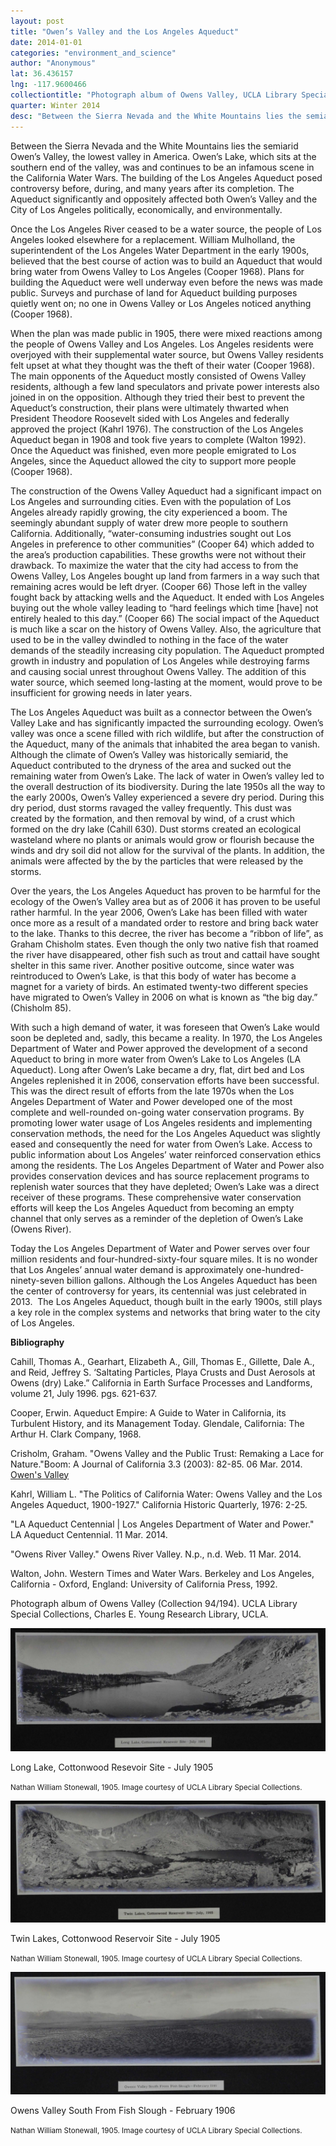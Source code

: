 ```yaml
---
layout: post
title: "Owen’s Valley and the Los Angeles Aqueduct"
date: 2014-01-01
categories: "environment_and_science"
author: "Anonymous"
lat: 36.436157
lng: -117.9600466
collectiontitle: "Photograph album of Owens Valley, UCLA Library Special Collections"
quarter: Winter 2014
desc: "Between the Sierra Nevada and the White Mountains lies the semiarid Owen’s Valley, the lowest valley in America. Owen’s Lake, which sits at the southern end of the valley, was and continues to be an infamous scene in the California Water Wars. The building of the Los Angeles Aqueduct posed controversy before, during, and many years after its completion. The Aqueduct significantly and oppositely affected both Owen’s Valley and the City of Los Angeles politically, economically, and environmentally."
---
```

Between the Sierra Nevada and the White Mountains lies the semiarid Owen’s Valley, the lowest valley in America. Owen’s Lake, which sits at the southern end of the valley, was and continues to be an infamous scene in the California Water Wars. The building of the Los Angeles Aqueduct posed controversy before, during, and many years after its completion. The Aqueduct significantly and oppositely affected both Owen’s Valley and the City of Los Angeles politically, economically, and environmentally.

Once the Los Angeles River ceased to be a water source, the people of Los Angeles looked elsewhere for a replacement. William Mulholland, the superintendent of the Los Angeles Water Department in the early 1900s, believed that the best course of action was to build an Aqueduct that would bring water from Owens Valley to Los Angeles (Cooper 1968). Plans for building the Aqueduct were well underway even before the news was made public. Surveys and purchase of land for Aqueduct building purposes quietly went on; no one in Owens Valley or Los Angeles noticed anything (Cooper 1968).

When the plan was made public in 1905, there were mixed reactions among the people of Owens Valley and Los Angeles. Los Angeles residents were overjoyed with their supplemental water source, but Owens Valley residents felt upset at what they thought was the theft of their water (Cooper 1968). The main opponents of the Aqueduct mostly consisted of Owens Valley residents, although a few land speculators and private power interests also joined in on the opposition. Although they tried their best to prevent the Aqueduct’s construction, their plans were ultimately thwarted when President Theodore Roosevelt sided with Los Angeles and federally approved the project (Kahrl 1976). The construction of the Los Angeles Aqueduct began in 1908 and took five years to complete (Walton 1992). Once the Aqueduct was finished, even more people emigrated to Los Angeles, since the Aqueduct allowed the city to support more people (Cooper 1968).

The construction of the Owens Valley Aqueduct had a significant impact on Los Angeles and surrounding cities. Even with the population of Los Angeles already rapidly growing, the city experienced a boom. The seemingly abundant supply of water drew more people to southern California. Additionally, “water-consuming industries sought out Los Angeles in preference to other communities” (Cooper 64) which added to the area’s production capabilities. These growths were not without their drawback. To maximize the water that the city had access to from the Owens Valley, Los Angeles bought up land from farmers in a way such that remaining acres would be left dryer. (Cooper 66) Those left in the valley fought back by attacking wells and the Aqueduct. It ended with Los Angeles buying out the whole valley leading to “hard feelings which time [have] not entirely healed to this day.” (Cooper 66) The social impact of the Aqueduct is much like a scar on the history of Owens Valley. Also, the agriculture that used to be in the valley dwindled to nothing in the face of the water demands of the steadily increasing city population. The Aqueduct prompted growth in industry and population of Los Angeles while destroying farms and causing social unrest throughout Owens Valley. The addition of this water source, which seemed long-lasting at the moment, would prove to be insufficient for growing needs in later years.

The Los Angeles Aqueduct was built as a connector between the Owen’s Valley Lake and has significantly impacted the surrounding ecology. Owen’s valley was once a scene filled with rich wildlife, but after the construction of the Aqueduct, many of the animals that inhabited the area began to vanish. Although the climate of Owen’s Valley was historically semiarid, the Aqueduct contributed to the dryness of the area and sucked out the remaining water from Owen’s Lake. The lack of water in Owen’s valley led to the overall destruction of its biodiversity. During the late 1950s all the way to the early 2000s, Owen’s Valley experienced a severe dry period. During this dry period, dust storms ravaged the valley frequently. This dust was created by the formation, and then removal by wind, of a crust which formed on the dry lake (Cahill 630). Dust storms created an ecological wasteland where no plants or animals would grow or flourish because the winds and dry soil did not allow for the survival of the plants. In addition, the animals were affected by the by the particles that were released by the storms.

Over the years, the Los Angeles Aqueduct has proven to be harmful for the ecology of the Owen’s Valley area but as of 2006 it has proven to be useful rather harmful. In the year 2006, Owen’s Lake has been filled with water once more as a result of a mandated order to restore and bring back water to the lake. Thanks to this decree, the river has become a “ribbon of life”, as Graham Chisholm states. Even though the only two native fish that roamed the river have disappeared, other fish such as trout and cattail have sought shelter in this same river. Another positive outcome, since water was reintroduced to Owen’s Lake, is that this body of water has become a magnet for a variety of birds. An estimated twenty-two different species have migrated to Owen’s Valley in 2006 on what is known as “the big day.” (Chisholm 85).

With such a high demand of water, it was foreseen that Owen’s Lake would soon be depleted and, sadly, this became a reality. In 1970, the Los Angeles Department of Water and Power approved the development of a second Aqueduct to bring in more water from Owen’s Lake to Los Angeles (LA Aqueduct). Long after Owen’s Lake became a dry, flat, dirt bed and Los Angeles replenished it in 2006, conservation efforts have been successful. This was the direct result of efforts from the late 1970s when the Los Angeles Department of Water and Power developed one of the most complete and well-rounded on-going water conservation programs. By promoting lower water usage of Los Angeles residents and implementing conservation methods, the need for the Los Angeles Aqueduct was slightly eased and consequently the need for water from Owen’s Lake. Access to public information about Los Angeles’ water reinforced conservation ethics among the residents. The Los Angeles Department of Water and Power also provides conservation devices and has source replacement programs to replenish water sources that they have depleted; Owen’s Lake was a direct receiver of these programs. These comprehensive water conservation efforts will keep the Los Angeles Aqueduct from becoming an empty channel that only serves as a reminder of the depletion of Owen’s Lake (Owens River).

Today the Los Angeles Department of Water and Power serves over four million residents and four-hundred-sixty-four square miles. It is no wonder that Los Angeles’ annual water demand is approximately one-hundred-ninety-seven billion gallons. Although the Los Angeles Aqueduct has been the center of controversy for years, its centennial was just celebrated in 2013.  The Los Angeles Aqueduct, though built in the early 1900s, still plays a key role in the complex systems and networks that bring water to the city of Los Angeles.


**Bibliography**

Cahill, Thomas A., Gearhart, Elizabeth A., Gill, Thomas E., Gillette, Dale A., and Reid, Jeffrey S. ‘Saltating Particles, Playa Crusts and Dust Aerosols at Owens (dry) Lake.” California in Earth Surface Processes and Landforms, volume 21, July 1996. pgs. 621-637.

Cooper, Erwin. Aqueduct Empire: A Guide to Water in California, its Turbulent History, and its Management Today. Glendale, California: The Arthur H. Clark Company, 1968.

Crisholm, Graham. &quot;Owens Valley and the Public Trust: Remaking a Lace for Nature.&quot;Boom: A Journal of California 3.3 (2003): 82-85. 06 Mar. 2014. <a target="_blank" href="http://www.jstor.org/stable/10.1525/boom.2013.3.82" type="url"> Owen's Valley </a>

Kahrl, William L. &quot;The Politics of California Water: Owens Valley and the Los Angeles Aqueduct, 1900-1927.&quot; California Historic Quarterly, 1976: 2-25.

&quot;LA Aqueduct Centennial &#124; Los Angeles Department of Water and Power.&quot; LA Aqueduct Centennial. 11 Mar. 2014.

&quot;Owens River Valley.&quot; Owens River Valley. N.p., n.d. Web. 11 Mar. 2014.

Walton, John. Western Times and Water Wars. Berkeley and Los Angeles, California - Oxford, England: University of California Press, 1992.

Photograph album of Owens Valley (Collection 94/194). UCLA Library Special Collections, Charles E. Young Research Library, UCLA.


<img src='../images/aqueduct_1.jpg' alt='A photograph from 1905 depicts a moutain on the right, a lake in the middle and a small grouping of trees on the left. the caption on the bottom reads Long Lake, Cottonwood Resevoir Site - July 1905'>
<figcaption><p>Long Lake, Cottonwood Resevoir Site - July 1905</p><p><small>Nathan William Stonewall, 1905. Image courtesy of UCLA Library Special Collections.</small></p>
<img src='../images/aqueduct_2.jpg' alt='A photograph depicts two lakes nestled between mountains. The caption reads Twin Lakes, Cottonwood Reservoir Site - July 1905'>
<figcaption><p>Twin Lakes, Cottonwood Reservoir Site - July 1905</p><p><small>Nathan William Stonewall, 1905. Image courtesy of UCLA Library Special Collections.</small></p>
<img src='../images/aqueduct_3.jpg' alt='A photograph depicts a flat desert with a mountain range far in the background. The caption reads Owens Valley South From Fish Slough - February 1906'>
<figcaption><p>Owens Valley South From Fish Slough - February 1906</p><p><small>Nathan William Stonewall, 1905. Image courtesy of UCLA Library Special Collections.</small></p>
